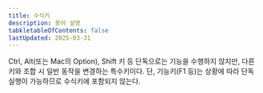 ```yaml
---
title: 수식키
description: 용어 설명
tabkletableOfContents: false
lastUpdated: 2025-03-31
---
```


Ctrl, Alt(또는 Mac의 Option), Shift 키 등 단독으로는 기능을 수행하지 않지만, 다른 키와 조합 시 일반 동작을 변경하는 특수키이다. 단, 기능키(F1 등)는 상황에 따라 단독 실행이 가능하므로 수식키에 포함되지 않는다.